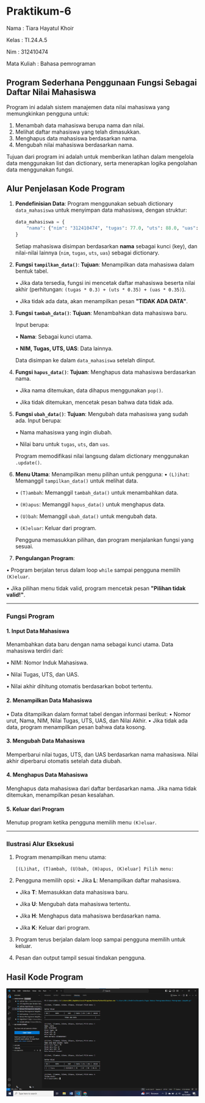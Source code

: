 # Praktikum-6

Nama : Tiara Hayatul Khoir

Kelas : TI.24.A.5

Nim : 312410474

Mata Kuliah : Bahasa pemrograman

## Program Sederhana Penggunaan Fungsi Sebagai Daftar Nilai Mahasiswa

Program ini adalah sistem manajemen data nilai mahasiswa yang memungkinkan pengguna untuk:
1. Menambah data mahasiswa berupa nama dan nilai.
2. Melihat daftar mahasiswa yang telah dimasukkan.
3. Menghapus data mahasiswa berdasarkan nama.
4. Mengubah nilai mahasiswa berdasarkan nama.

Tujuan dari program ini adalah untuk memberikan latihan dalam mengelola data menggunakan list dan dictionary, serta menerapkan logika pengolahan data menggunakan fungsi.

## Alur Penjelasan Kode Program

1. **Pendefinisian Data**:
Program menggunakan sebuah dictionary `data_mahasiswa` untuk menyimpan data mahasiswa, dengan struktur:
     ```python
     data_mahasiswa = {
         "nama": {"nim": "312410474", "tugas": 77.0, "uts": 88.0, "uas": 99.0}
     }
     ```
     Setiap mahasiswa disimpan berdasarkan **nama** sebagai kunci (key), dan nilai-nilai lainnya (`nim`, `tugas`, `uts`, `uas`) sebagai dictionary.

2. **Fungsi `tampilkan_data()`**:
   **Tujuan**: Menampilkan data mahasiswa dalam bentuk tabel.
   
   •	Jika data tersedia, fungsi ini mencetak daftar mahasiswa beserta nilai akhir (perhitungan: `(tugas * 0.3) + (uts * 0.35) + (uas * 0.35)`).
   
   •	Jika tidak ada data, akan menampilkan pesan **"TIDAK ADA DATA"**.

3. **Fungsi `tambah_data()`**:
   **Tujuan**: Menambahkan data mahasiswa baru.
   
   Input berupa:
   
   •	**Nama**: Sebagai kunci utama.
   
   •	**NIM, Tugas, UTS, UAS**: Data lainnya.
   
   Data disimpan ke dalam `data_mahasiswa` setelah diinput.

4. **Fungsi `hapus_data()`**:
   **Tujuan**: Menghapus data mahasiswa berdasarkan nama.
   
   •	Jika nama ditemukan, data dihapus menggunakan `pop()`.
   
   •	Jika tidak ditemukan, mencetak pesan bahwa data tidak ada.

5. **Fungsi `ubah_data()`**:
   **Tujuan**: Mengubah data mahasiswa yang sudah ada.
   Input berupa:

   •	Nama mahasiswa yang ingin diubah.
   
   •	Nilai baru untuk `tugas`, `uts`, dan `uas`.
   
   Program memodifikasi nilai langsung dalam dictionary menggunakan `.update()`.

6. **Menu Utama**:
   Menampilkan menu pilihan untuk pengguna:
   •	`(L)ihat`: Memanggil `tampilkan_data()` untuk melihat data.

   •	`(T)ambah`: Memanggil `tambah_data()` untuk menambahkan data.
   
   •	`(H)apus`: Memanggil `hapus_data()` untuk menghapus data.
   
   •	`(U)bah`: Memanggil `ubah_data()` untuk mengubah data.
   
   •	`(K)eluar`: Keluar dari program.
   
   Pengguna memasukkan pilihan, dan program menjalankan fungsi yang sesuai.

7. **Pengulangan Program**:

•	Program berjalan terus dalam loop `while` sampai pengguna memilih `(K)eluar`.

•	Jika pilihan menu tidak valid, program mencetak pesan **"Pilihan tidak valid!"**.

---

### **Fungsi Program**

#### **1. Input Data Mahasiswa**
Menambahkan data baru dengan nama sebagai kunci utama.
  Data mahasiswa terdiri dari:

  •	NIM: Nomor Induk Mahasiswa.

  •	Nilai Tugas, UTS, dan UAS.
  
  •	Nilai akhir dihitung otomatis berdasarkan bobot tertentu.

#### **2. Menampilkan Data Mahasiswa**
•	Data ditampilkan dalam format tabel dengan informasi berikut:
•	Nomor urut, Nama, NIM, Nilai Tugas, UTS, UAS, dan Nilai Akhir.
•	Jika tidak ada data, program menampilkan pesan bahwa data kosong.

#### **3. Mengubah Data Mahasiswa**
Memperbarui nilai tugas, UTS, dan UAS berdasarkan nama mahasiswa. Nilai akhir diperbarui otomatis setelah data diubah.

#### **4. Menghapus Data Mahasiswa**
Menghapus data mahasiswa dari daftar berdasarkan nama. Jika nama tidak ditemukan, menampilkan pesan kesalahan.

#### **5. Keluar dari Program**
Menutup program ketika pengguna memilih menu `(K)eluar`.

---

### **Ilustrasi Alur Eksekusi**

1. Program menampilkan menu utama:
   ```
   [(L)ihat, (T)ambah, (U)bah, (H)apus, (K)eluar] Pilih menu:
   ```
2. Pengguna memilih opsi:
   •	Jika **L**: Menampilkan daftar mahasiswa.
   
   •	Jika **T**: Memasukkan data mahasiswa baru.
   
   •	Jika **U**: Mengubah data mahasiswa tertentu.
   
   •	Jika **H**: Menghapus data mahasiswa berdasarkan nama.
   
   •	Jika **K**: Keluar dari program.
4. Program terus berjalan dalam loop sampai pengguna memilih untuk keluar.
5. Pesan dan output tampil sesuai tindakan pengguna.

## Hasil Kode Program
![Praktikum-6](https://github.com/tir890/Praktikum-6/blob/038bd28f0169a090070056026cadae10e98e4d68/Screenshot%202024-12-03%20104427.png)
